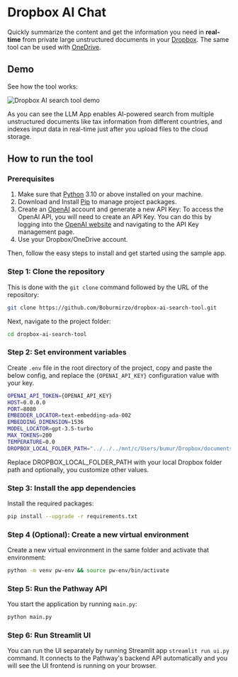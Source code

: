 # Dropbox AI Chat

Quickly summarize the content and get the information you need in **real-time** from private large unstructured documents in your [Dropbox](https://dropbox.com/). The same tool can be used with [OneDrive](https://onedrive.live.com/login/).

## Demo

See how the tool works:

![Dropbox AI search tool demo](assets/dropbox-ai-search-tool.gif)

As you can see the LLM App enables AI-powered search from multiple unstructured documents like tax information from different countries, and indexes input data in real-time just after you upload files to the cloud storage.

## How to run the tool

### Prerequisites

1. Make sure that [Python](https://www.python.org/downloads/) 3.10 or above installed on your machine.
2. Download and Install [Pip](https://pip.pypa.io/en/stable/installation/) to manage project packages.
3. Create an [OpenAI](https://openai.com/) account and generate a new API Key: To access the OpenAI API, you will need to create an API Key. You can do this by logging into the [OpenAI website](https://openai.com/product) and navigating to the API Key management page.
4. Use your Dropbox/OneDrive account.

Then, follow the easy steps to install and get started using the sample app.

### Step 1: Clone the repository

This is done with the `git clone` command followed by the URL of the repository:

```bash
git clone https://github.com/Boburmirzo/dropbox-ai-search-tool.git
```

Next,  navigate to the project folder:

```bash
cd dropbox-ai-search-tool
```

### Step 2: Set environment variables

Create `.env` file in the root directory of the project, copy and paste the below config, and replace the `{OPENAI_API_KEY}` configuration value with your key.

```bash
OPENAI_API_TOKEN={OPENAI_API_KEY}
HOST=0.0.0.0
PORT=8080
EMBEDDER_LOCATOR=text-embedding-ada-002
EMBEDDING_DIMENSION=1536
MODEL_LOCATOR=gpt-3.5-turbo
MAX_TOKENS=200
TEMPERATURE=0.0
DROPBOX_LOCAL_FOLDER_PATH="../../../mnt/c/Users/bumur/Dropbox/documents"
```

Replace DROPBOX_LOCAL_FOLDER_PATH with your local Dropbox folder path and optionally, you customize other values.

### Step 3: Install the app dependencies

Install the required packages:

```bash
pip install --upgrade -r requirements.txt
```

### Step 4 (Optional): Create a new virtual environment

Create a new virtual environment in the same folder and activate that environment:

```bash
python -m venv pw-env && source pw-env/bin/activate
```

### Step 5: Run the Pathway API

You start the application by running `main.py`:

```bash
python main.py
```

### Step 6: Run Streamlit UI

You can run the UI separately by running Streamlit app
`streamlit run ui.py` command. It connects to the Pathway's backend API automatically and you will see the UI frontend is running on your browser.
